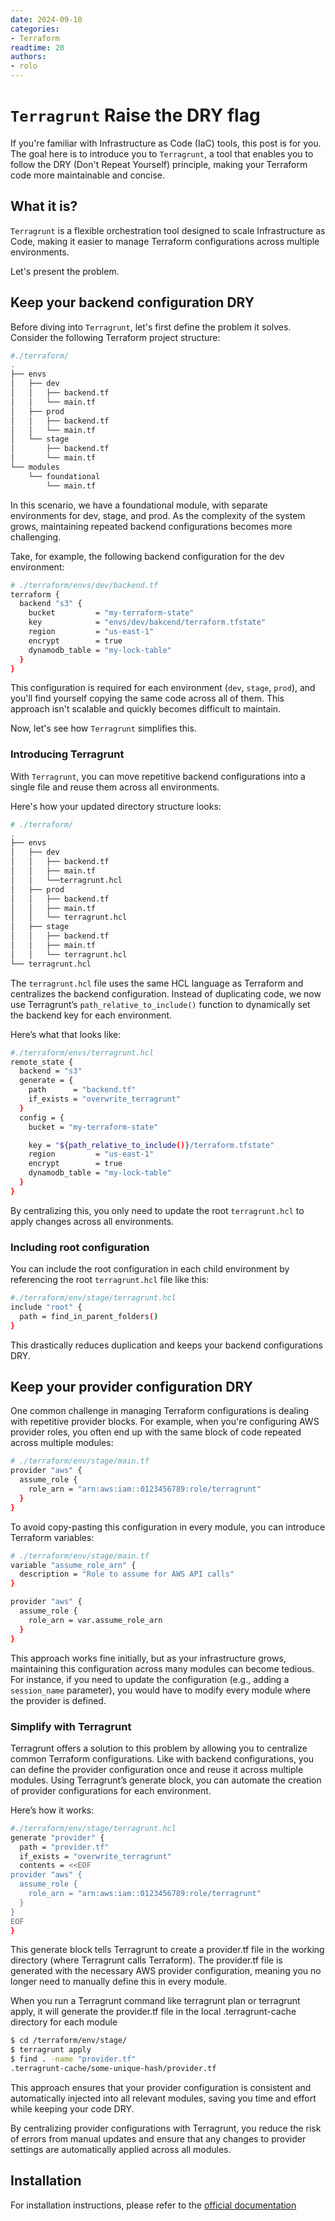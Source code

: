 ```yaml
---
date: 2024-09-10  
categories:
- Terraform  
readtime: 20 
authors:
- rolo  
---
```


# `Terragrunt` Raise the DRY flag 
If you're familiar with Infrastructure as Code (IaC) tools, this post is for you. The goal here is to introduce you to `Terragrunt`, a tool that enables you to follow the DRY (Don't Repeat Yourself) principle, making your Terraform code more maintainable and concise.

## What it is?
`Terragrunt` is a flexible orchestration tool designed to scale Infrastructure as Code, making it easier to manage Terraform configurations across multiple environments.

Let's present the problem.

## Keep your backend configuration DRY
Before diving into `Terragrunt`, let's first define the problem it solves. Consider the following Terraform project structure:

```bash 
#./terraform/
.
├── envs
│   ├── dev
│   │   ├── backend.tf
│   │   └── main.tf
│   ├── prod
│   │   ├── backend.tf
│   │   └── main.tf
│   └── stage
│       ├── backend.tf
│       └── main.tf
└── modules
    └── foundational
        └── main.tf
```

In this scenario, we have a foundational module, with separate environments for dev, stage, and prod. As the complexity of the system grows, maintaining repeated backend configurations becomes more challenging.

Take, for example, the following backend configuration for the dev environment:

```bash
# ./terraform/envs/dev/backend.tf
terraform {
  backend "s3" {
    bucket         = "my-terraform-state"
    key            = "envs/dev/bakcend/terraform.tfstate"
    region         = "us-east-1"
    encrypt        = true
    dynamodb_table = "my-lock-table"
  }
}
```

This configuration is required for each environment (`dev`, `stage`, `prod`), and you'll find yourself copying the same code across all of them. This approach isn't scalable and quickly becomes difficult to maintain.

Now, let's see how `Terragrunt` simplifies this.

### Introducing Terragrunt 
With `Terragrunt`, you can move repetitive backend configurations into a single file and reuse them across all environments. 

Here's how your updated directory structure looks:

```bash 
# ./terraform/
.
├── envs
│   ├── dev
│   │   ├── backend.tf
│   │   ├── main.tf
│   │   └──terragrunt.hcl
│   ├── prod
│   │   ├── backend.tf
│   │   ├── main.tf
│   │   └── terragrunt.hcl
│   ├── stage
│   │   ├── backend.tf
│   │   ├── main.tf
│   │   └── terragrunt.hcl
└── terragrunt.hcl
```

The `terragrunt.hcl` file uses the same HCL language as Terraform and centralizes the backend configuration. Instead of duplicating code, we now use Terragrunt’s `path_relative_to_include()` function to dynamically set the backend key for each environment. 

Here’s what that looks like:

```bash 
#./terraform/envs/terragrunt.hcl
remote_state {
  backend = "s3"
  generate = {
    path      = "backend.tf"
    if_exists = "overwrite_terragrunt"
  }
  config = {
    bucket = "my-terraform-state"

    key = "${path_relative_to_include()}/terraform.tfstate"
    region         = "us-east-1"
    encrypt        = true
    dynamodb_table = "my-lock-table"
  }
}
```

By centralizing this, you only need to update the root `terragrunt.hcl` to apply changes across all environments.

### Including root configuration
You can include the root configuration in each child environment by referencing the root `terragrunt.hcl` file like this:

``` bash
#./terraform/env/stage/terragrunt.hcl
include "root" {
  path = find_in_parent_folders()
}
```

This drastically reduces duplication and keeps your backend configurations DRY.

## Keep your provider configuration DRY
One common challenge in managing Terraform configurations is dealing with repetitive provider blocks. For example, when you're configuring AWS provider roles, you often end up with the same block of code repeated across multiple modules:

```bash
# ./terraform/env/stage/main.tf
provider "aws" {
  assume_role {
    role_arn = "arn:aws:iam::0123456789:role/terragrunt"
  }
}
```
To avoid copy-pasting this configuration in every module, you can introduce Terraform variables:

```bash
# ./terraform/env/stage/main.tf
variable "assume_role_arn" {
  description = "Role to assume for AWS API calls"
}

provider "aws" {
  assume_role {
    role_arn = var.assume_role_arn
  }
}
```

This approach works fine initially, but as your infrastructure grows, maintaining this configuration across many modules can become tedious. For instance, if you need to update the configuration (e.g., adding a `session_name` parameter), you would have to modify every module where the provider is defined.

### Simplify with Terragrunt

Terragrunt offers a solution to this problem by allowing you to centralize common Terraform configurations. Like with backend configurations, you can define the provider configuration once and reuse it across multiple modules. Using Terragrunt’s generate block, you can automate the creation of provider configurations for each environment.

Here’s how it works:


```bash
#./terraform/env/stage/terragrunt.hcl
generate "provider" {
  path = "provider.tf"
  if_exists = "overwrite_terragrunt"
  contents = <<EOF
provider "aws" {
  assume_role {
    role_arn = "arn:aws:iam::0123456789:role/terragrunt"
  }
}
EOF
}
```

This generate block tells Terragrunt to create a provider.tf file in the working directory (where Terragrunt calls Terraform). The provider.tf file is generated with the necessary AWS provider configuration, meaning you no longer need to manually define this in every module.

When you run a Terragrunt command like terragrunt plan or terragrunt apply, it will generate the provider.tf file in the local .terragrunt-cache directory for each module

```bash 
$ cd /terraform/env/stage/
$ terragrunt apply
$ find . -name "provider.tf"
.terragrunt-cache/some-unique-hash/provider.tf
```
This approach ensures that your provider configuration is consistent and automatically injected into all relevant modules, saving you time and effort while keeping your code DRY.

By centralizing provider configurations with Terragrunt, you reduce the risk of errors from manual updates and ensure that any changes to provider settings are automatically applied across all modules.

<!-- ## Keeping Your Terraform CLI Arguments DRY
Managing multiple .tfvars files and passing them as arguments on the CLI can be cumbersome. Terragrunt lets you automate this:


```bash
# stage/terragrunt.hcl
generate "provider" {
  path = "provider.tf"
  if_exists = "overwrite_terragrunt"
  contents = <<EOF
provider "aws" {
  assume_role {
    role_arn = "arn:aws:iam::0123456789:role/terragrunt"
  }
}
EOF
}
```
This instructs Terragrunt to create the file provider.tf in the working directory (where Terragrunt calls tofu/terraform) before it calls any of the Terraform commands (e.g plan, apply, validate, etc). This allows you to inject this provider configuration in all the modules that includes the root file without having to define them in the underlying modules.

When you run terragrunt plan or terragrunt apply, you can see that this file is created in the module working directory:

```bash 
$ cd stage/mysql
$ terragrunt apply
$ find . -name "provider.tf"
.terragrunt-cache/some-unique-hash/provider.tf
``` -->

## Installation     
For installation instructions, please refer to the [official documentation](https://terragrunt.gruntwork.io/docs/getting-started/install/)

